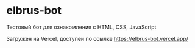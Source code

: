 # elbrus-bot
Тестовый бот для ознакомления с HTML, CSS, JavaScript

Загружен на Vercel, доступен по ссылке https://elbrus-bot.vercel.app/
